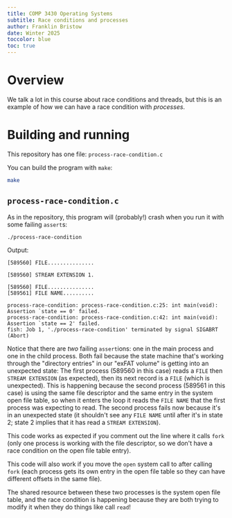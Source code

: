 ```yaml
---
title: COMP 3430 Operating Systems
subtitle: Race conditions and processes
author: Franklin Bristow
date: Winter 2025
toccolor: blue
toc: true
---
```


Overview
========

We talk a lot in this course about race conditions and threads, but this is an
example of how we can have a race condition with *processes*.

Building and running
====================

This repository has one file: `process-race-condition.c`

You can build the program with `make`:

```bash
make
```

`process-race-condition.c`
--------------------------

As in the repository, this program will (probably!) crash when you run it with
some failing `assert`s:

```bash
./process-race-condition
```

Output:

```
[589560] FILE...............

[589560] STREAM EXTENSION 1.

[589560] FILE...............
[589561] FILE NAME..........

process-race-condition: process-race-condition.c:25: int main(void): Assertion `state == 0' failed.
process-race-condition: process-race-condition.c:42: int main(void): Assertion `state == 2' failed.
fish: Job 1, './process-race-condition' terminated by signal SIGABRT (Abort)
```

Notice that there are *two* failing `assert`ions: one in the main process and
one in the child process. Both fail because the state machine that's working
through the "directory entries" in our "exFAT volume" is getting into an
unexpected state: The first process (589560 in this case) reads a `FILE` then
`STREAM EXTENSION` (as expected), then its next record is a `FILE` (which is
unexpected). This is happening because the second process (589561 in this case)
is using the same file descriptor and the same entry in the system open file
table, so when it enters the loop it reads the `FILE NAME` that the first
process was expecting to read. The second process fails now because it's in an
unexpected state (it shouldn't see any `FILE NAME` until after it's in state 2;
state 2 implies that it has read a `STREAM EXTENSION`).

This code works as expected if you comment out the line where it calls `fork`
(only one process is working with the file descriptor, so we don't have a race
condition on the open file table entry).

This code will also work if you move the `open` system call to after calling
`fork` (each process gets its own entry in the open file table so they can have
different offsets in the same file).

The shared resource between these two processes is the system open file table,
and the race condition is happening because they are both trying to modify it
when they do things like call `read`!
